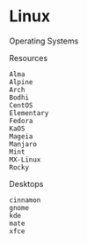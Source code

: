 # Linux

Operating Systems   

Resources 

    Alma  
    Alpine
    Arch
    Bodhi
    CentOS
    Elementary
    Fedora 
    KaOS
    Mageia
    Manjaro
    Mint
    MX-Linux
    Rocky  
    
Desktops  

    cinnamon
    gnome
    kde
    mate
    xfce  
    